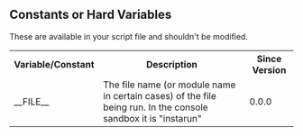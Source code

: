 Constants or Hard Variables
---------------------------
These are available in your script file and shouldn't be modified.

<table>
<tr><th>Variable/Constant</th><th>Description</th><th>Since Version</th></tr>
<tr><td>__FILE__</td><td>The file name (or module name in certain cases) of the file being run. In the console sandbox it is "instarun"</td><td>0.0.0</td></tr>
</table>


